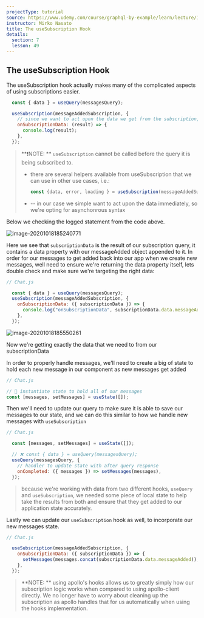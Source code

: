 ```yaml
---
projectType: tutorial
source: https://www.udemy.com/course/graphql-by-example/learn/lecture/16580146#overview
instructor: Mirko Nasato
title: The useSubscription Hook
details:
  section: 7
  lesson: 49
---
```




## The useSubscription Hook

The useSubscription hook actually makes many of the complicated aspects of using subscriptions easier. 

```js
  const { data } = useQuery(messagesQuery);

  useSubscription(messageAddedSubscription, {
    // since we want to act upon the data we get from the subscription, we're
    onSubscriptionData: (result) => {
      console.log(result);
    },
  });
```

> **❗️NOTE: ** `useSubscription` cannot be called before the query it is being subscribed to. 
>
> - there are several helpers available from useSubscription that we can use in other use cases, i.e.:
>
>   ```js
>   const {data, error, loading } = useSubscription(messageAddedSubscription)
>   ```
>
> -  -- in our case we simple want to act upon the data immediately, so we're opting for asynchonrous syntax 



Below we checking the logged statement from the code above.

![image-20201018185240771](https://tva1.sinaimg.cn/large/007S8ZIlly1gju9g1q0wwj30tr05gq46.jpg)

Here we see that `subscriptionData` is the result of our subscription query, it contains a data property with our messageAdded object appended to it. In order for our messages to get added back into our app when we create new messages, well need to ensure we're returning the data property itself, lets double check and make sure we're targeting the right data:

```js
// Chat.js

  const { data } = useQuery(messagesQuery);
  useSubscription(messageAddedSubscription, {
    onSubscriptionData: ({ subscriptionData }) => {
      console.log("onSubscriptionData", subscriptionData.data.messageAdded);
    },
  });
```

![image-20201018185550261](https://tva1.sinaimg.cn/large/007S8ZIlly1gju9jc0bf0j30tn03wmxo.jpg)

Now we're getting exactly the data that we need to from our subscriptionData



In order to properly handle messages, we'll need to create a big of state to hold each new message in our component as new messages get added

```js
// Chat.js

// 🔵 instantiate state to hold all of our messages
const [messages, setMessages] = useState([]);
```



Then we'll need to update our query to make sure it is able to save our messages to our state, and we can do this similar to how we handle new messages with `useSubscription`

```js
// Chat.js

  const [messages, setMessages] = useState([]);

  // ❌ const { data } = useQuery(messagesQuery);
  useQuery(messagesQuery, {
    // handler to update state with after query response
    onCompleted: ({ messages }) => setMessages(messages),
  });

```

> because we're working with data from two different hooks, `useQuery` and `useSubscription`, we needed some piece of local state to help take the results from both and ensure that they get added to our application state accurately. 





Lastly we can update our `useSubscription` hook as well, to incorporate our new messages state.

```js
// Chat.js

  useSubscription(messageAddedSubscription, {
    onSubscriptionData: ({ subscriptionData }) => {
      setMessages(messages.concat(subscriptionData.data.messageAdded));
    },
  });
```

> **NOTE: ** using apollo's hooks allows us to greatly simply how our subscription logic works when compared to using apollo-client directly. We no longer have to worry about cleaning up the subscription as apollo handles that for us automatically when using the hooks implementation. 